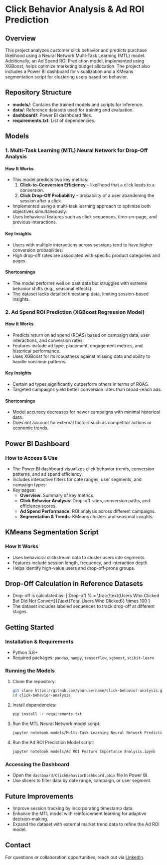 # Click Behavior Analysis & Ad ROI Prediction

## Overview
This project analyzes customer click behavior and predicts purchase likelihood using a Neural Network Multi-Task Learning (MTL) model. Additionally, an Ad Spend ROI Prediction model, implemented using XGBoost, helps optimize marketing budget allocation. The project also includes a Power BI dashboard for visualization and a KMeans segmentation script for clustering users based on behavior.

## Repository Structure
- **models/**: Contains the trained models and scripts for inference.
- **data/**: Reference datasets used for training and evaluation.
- **dashboard/**: Power BI dashboard files.
- **requirements.txt**: List of dependencies.

## Models
### 1. Multi-Task Learning (MTL) Neural Network for Drop-Off Analysis
#### **How It Works**
- This model predicts two key metrics:
  1. **Click-to-Conversion Efficiency** – likelihood that a click leads to a conversion.
  2. **Click Drop-Off Probability** – probability of a user abandoning the session after a click.
- Implemented using a multi-task learning approach to optimize both objectives simultaneously.
- Uses behavioral features such as click sequences, time-on-page, and previous interactions.

#### **Key Insights**
- Users with multiple interactions across sessions tend to have higher conversion probabilities.
- High drop-off rates are associated with specific product categories and pages.

#### **Shortcomings**
- The model performs well on past data but struggles with extreme behavior shifts (e.g., seasonal effects).
- The dataset lacks detailed timestamp data, limiting session-based insights.

### 2. Ad Spend ROI Prediction (XGBoost Regression Model)
#### **How It Works**
- Predicts return on ad spend (ROAS) based on campaign data, user interactions, and conversion rates.
- Features include ad type, placement, engagement metrics, and historical performance.
- Uses XGBoost for its robustness against missing data and ability to handle nonlinear patterns.

#### **Key Insights**
- Certain ad types significantly outperform others in terms of ROAS.
- Targeted campaigns yield better conversion rates than broad-reach ads.

#### **Shortcomings**
- Model accuracy decreases for newer campaigns with minimal historical data.
- Does not account for external factors such as competitor actions or economic trends.

## Power BI Dashboard
### **How to Access & Use**
- The Power BI dashboard visualizes click behavior trends, conversion patterns, and ad spend efficiency.
- Includes interactive filters for date ranges, user segments, and campaign types.
- Key pages:
  - **Overview**: Summary of key metrics.
  - **Click Behavior Analysis**: Drop-off rates, conversion paths, and efficiency scores.
  - **Ad Spend Performance**: ROI analysis across different campaigns.
  - **Segmentation & Trends**: KMeans clusters and seasonal insights.

## KMeans Segmentation Script
### **How It Works**
- Uses behavioral clickstream data to cluster users into segments.
- Features include session length, frequency, and interaction depth.
- Helps identify high-value users and drop-off-prone groups.

## Drop-Off Calculation in Reference Datasets
- Drop-off is calculated as:
  \[ Drop-off \% = \frac{\text{Users Who Clicked But Did Not Convert}}{\text{Total Users Who Clicked}} \times 100 \]
- The dataset includes labeled sequences to track drop-off at different stages.

## Getting Started
### **Installation & Requirements**
- Python 3.8+
- Required packages: `pandas`, `numpy`, `tensorflow`, `xgboost`, `scikit-learn`

### **Running the Models**
1. Clone the repository:
   ```bash
   git clone https://github.com/yourusername/click-behavior-analysis.git
   cd click-behavior-analysis
   ```
2. Install dependencies:
   ```bash
   pip install -r requirements.txt
   ```
3. Run the MTL Neural Network model script:
   ```bash
   jupyter notebook models/Multi-Task Learning Neural Network Predictive Model.ipynb
   ```
4. Run the Ad ROI Prediction Model script:
   ```bash
   jupyter notebook models/Ad ROI Feature Importance Analysis.ipynb
   ```

### **Accessing the Dashboard**
- Open the `dashboard/ClickBehaviorDashboard.pbix` file in Power BI.
- Use slicers to filter data by date range, campaign, or user segment.

## Future Improvements
- Improve session tracking by incorporating timestamp data.
- Enhance the MTL model with reinforcement learning for adaptive decision-making.
- Expand the dataset with external market trend data to refine the Ad ROI model.

## Contact
For questions or collaboration opportunities, reach out via [LinkedIn](https://www.linkedin.com/in/yourprofile).

